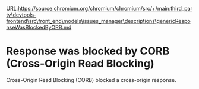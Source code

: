 URL:https://source.chromium.org/chromium/chromium/src/+/main:third_party\devtools-frontend\src\front_end\models\issues_manager\descriptions\genericResponseWasBlockedByORB.md
# Response was blocked by CORB (Cross-Origin Read Blocking)

Cross-Origin Read Blocking (CORB) blocked a cross-origin response.

